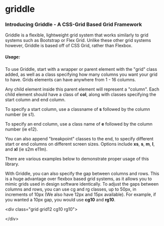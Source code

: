# griddle
<h3>Introducing Griddle - A CSS-Grid Based Grid Framework</h3>

<p>Griddle is a flexible, lightweight grid system that works similarly to grid systems such as Bootstrap or Flex Grid. Unlike these other grid systems however, Griddle is based off of CSS Grid, rather than Flexbox.</p>

<h5>Usage:</h5>

<p>To use Griddle, start with a wrapper or parent element with the "grid" class added, as well as a class specifying how many columns you want your grid to have. Grids elements can have anywhere from 1 - 16 columns.</p>

<p>Any child element inside this parent element will represent a "column". Each child element should have a class of <strong>col</strong>, along with classes specifying the start column and end column.</p>

<p>To specify a start column, use a classname of <strong>s</strong> followed by the column number (ie s1).</p>

<p>To specify an end column, use a class name of <strong>e</strong> followed by the column number (ie e12).</p>

<p>You can also append "breakpoint" classes to the end, to specify different start or end columns on different screen sizes. Options include <strong>xs</strong>, <strong>s</strong>, <strong>m</strong>, <strong>l</strong>, and <strong>xl</strong> (ie s2m e11m).</p>

<p>There are various examples below to demonstrate proper usage of this library.</p>

<p>With Griddle, you can also specify the gap between columns and rows. This is a huge advantage over flexbox based grid systems, as it allows you to mimic grids used in design software identically. To adjust the gaps between columns and rows, you can use cg and rg classes, up to 50px, in increments of 10px (We also have 12px and 15px available). For example, if you wanted a 10px gap, you would use <strong>cg10</strong> and <strong>rg10</strong>.


&lt;div class="grid grid12 cg10 rg10"&gt;

&lt;/div&gt;
